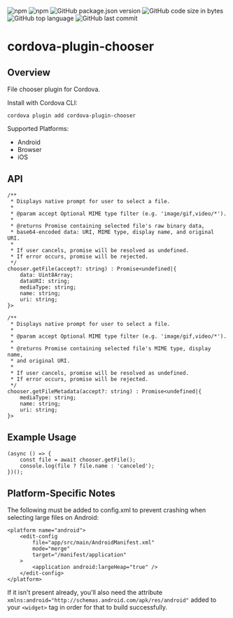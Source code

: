 ![npm](https://img.shields.io/npm/dt/cordova-plugin-chooser) ![npm](https://img.shields.io/npm/v/cordova-plugin-chooser) ![GitHub package.json version](https://img.shields.io/github/package-json/v/cyph/cordova-plugin-chooser?color=FF6D00&label=master&logo=github) ![GitHub code size in bytes](https://img.shields.io/github/languages/code-size/cyph/cordova-plugin-chooser) ![GitHub top language](https://img.shields.io/github/languages/top/cyph/cordova-plugin-chooser) ![GitHub last commit](https://img.shields.io/github/last-commit/cyph/cordova-plugin-chooser)

# cordova-plugin-chooser

## Overview

File chooser plugin for Cordova.

Install with Cordova CLI:

	cordova plugin add cordova-plugin-chooser

Supported Platforms:

* Android
* Browser
* iOS

## API

	/**
	 * Displays native prompt for user to select a file.
	 *
	 * @param accept Optional MIME type filter (e.g. 'image/gif,video/*').
	 *
	 * @returns Promise containing selected file's raw binary data,
	 * base64-encoded data: URI, MIME type, display name, and original URI.
	 *
	 * If user cancels, promise will be resolved as undefined.
	 * If error occurs, promise will be rejected.
	 */
	chooser.getFile(accept?: string) : Promise<undefined|{
		data: Uint8Array;
		dataURI: string;
		mediaType: string;
		name: string;
		uri: string;
	}>
	
	/**
	 * Displays native prompt for user to select a file.
	 *
	 * @param accept Optional MIME type filter (e.g. 'image/gif,video/*').
	 *
	 * @returns Promise containing selected file's MIME type, display name,
	 * and original URI.
	 *
	 * If user cancels, promise will be resolved as undefined.
	 * If error occurs, promise will be rejected.
	 */
	chooser.getFileMetadata(accept?: string) : Promise<undefined|{
		mediaType: string;
		name: string;
		uri: string;
	}>

## Example Usage

	(async () => {
		const file = await chooser.getFile();
		console.log(file ? file.name : 'canceled');
	})();


## Platform-Specific Notes

The following must be added to config.xml to prevent crashing when selecting large files
on Android:

```
<platform name="android">
	<edit-config
		file="app/src/main/AndroidManifest.xml"
		mode="merge"
		target="/manifest/application"
	>
		<application android:largeHeap="true" />
	</edit-config>
</platform>
```

If it isn't present already, you'll also need the attribute `xmlns:android="http://schemas.android.com/apk/res/android"` added to your `<widget>` tag in order for that to build successfully.
